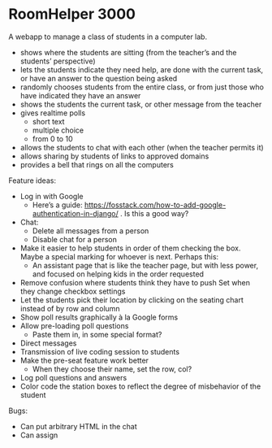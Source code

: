 # RoomHelper 3000

A webapp to manage a class of students in a computer lab.

- shows where the students are sitting (from the teacher’s and the students’ perspective)
- lets the students indicate they need help, are done with the current task, or have an answer to the question being asked
- randomly chooses students from the entire class, or from just those who have indicated they have an answer
- shows the students the current task, or other message from the teacher
- gives realtime polls
    - short text
    - multiple choice
    - from 0 to 10
- allows the students to chat with each other (when the teacher permits it)
- allows sharing by students of links to approved domains
- provides a bell that rings on all the computers

Feature ideas:

- Log in with Google
    - Here’s a guide: https://fosstack.com/how-to-add-google-authentication-in-django/ . Is this a good way?
- Chat:
    - Delete all messages from a person
    - Disable chat for a person
- Make it easier to help students in order of them checking the box. Maybe a special marking for whoever is next. Perhaps this:
    - An assistant page that is like the teacher page, but with less
    power, and focused on helping kids in the order requested
- Remove confusion where students think they have to
push Set when they change checkbox settings
- Let the students pick their location by clicking on the seating
chart instead of by row and column
- Show poll results graphically à la Google forms
- Allow pre-loading poll questions
    - Paste them in, in some special format?
- Direct messages
- Transmission of live coding session to students
- Make the pre-seat feature work better
    - When they choose their name, set the row, col?
- Log poll questions and answers
- Color code the station boxes to reflect the degree of misbehavior of the student

Bugs:

- Can put arbitrary HTML in the chat
- Can assign <script> element to student name before sending a chat message
- The Russian translation of a student name can cause the
sketch to fail at rendering the stations

![Screen shot](screen1-large.png)
